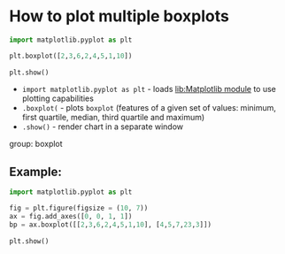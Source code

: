 # How to plot multiple boxplots

```python
import matplotlib.pyplot as plt

plt.boxplot([2,3,6,2,4,5,1,10])
 
plt.show()
```

- `import matplotlib.pyplot as plt` - loads [lib:Matplotlib module](python-matplotlib/how-to-install-matplotlib-python-lib-in-ubuntu-ubuntuversion) to use plotting capabilities
- `.boxplot(` - plots `boxplot` (features of a given set of values: minimum, first quartile, median, third quartile and maximum)
- `.show()` - render chart in a separate window

group: boxplot

## Example: 
```python
import matplotlib.pyplot as plt

fig = plt.figure(figsize = (10, 7))
ax = fig.add_axes([0, 0, 1, 1])
bp = ax.boxplot([[2,3,6,2,4,5,1,10], [4,5,7,23,3]])
 
plt.show()
```

